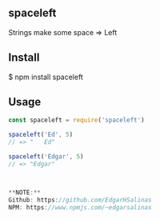 ## spaceleft

Strings make some space => Left



## Install


$ npm install spaceleft


## Usage

```js
const spaceleft = require('spaceleft')

spaceleft('Ed', 5)
// => "   Ed"

spaceleft('Edgar', 5)
// => "Edgar"



**NOTE:** 
Github: https://github.com/EdgarHSalinas
NPM: https://www.npmjs.com/~edgarsalinas

